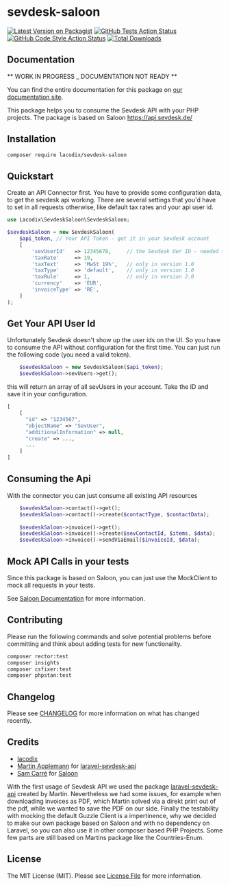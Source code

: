# sevdesk-saloon

[![Latest Version on Packagist](https://img.shields.io/packagist/v/lacodix/sevdesk-saloon.svg?style=flat-square)](https://packagist.org/packages/lacodix/sevdesk-saloon)
[![GitHub Tests Action Status](https://img.shields.io/github/actions/workflow/status/lacodix/sevdesk-saloon/test.yaml?branch=main&label=tests&style=flat-square)](https://github.com/lacodix/sevdesk-saloon/actions?query=workflow%3Atest+branch%3Amain)
[![GitHub Code Style Action Status](https://img.shields.io/github/actions/workflow/status/lacodix/sevdesk-saloon/style.yaml?branch=main&label=code%20style&style=flat-square)](https://github.com/lacodix/sevdesk-saloon/actions?query=workflow%3Astyle+branch%3Amain)
[![Total Downloads](https://img.shields.io/packagist/dt/lacodix/sevdesk-saloon.svg?style=flat-square)](https://packagist.org/packages/lacodix/sevdesk-saloon)

## Documentation

** WORK IN PROGRESS _ DOCUMENTATION NOT READY **

You can find the entire documentation for this package on [our documentation site](https://www.lacodix.de/docs/sevdesk-saloon).

This package helps you to consume the Sevdesk API with your PHP projects. The package is based on Saloon
https://api.sevdesk.de/

## Installation

```bash
composer require lacodix/sevdesk-saloon
```

## Quickstart

Create an API Connector first. You have to provide some configuration data, to get the sevdesk api working. There 
are several settings that you'd have to set in all requests otherwise, like default tax rates and your api user id.

```php 
use Lacodix\SevdeskSaloon\SevdeskSaloon;

$sevdeskSaloon = new SevdeskSaloon(
    $api_token, // Your API Token - get it in your Sevdesk account
    [
        'sevUserId'   => 12345678,     // the Sevdesk Uer ID - needed to create invoices
        'taxRate'     => 19,
        'taxText'     => 'MwSt 19%',   // only in version 1.0
        'taxType'     => 'default',    // only in version 1.0
        'taxRule'     => 1,            // only in version 2.0
        'currency'    => 'EUR',
        'invoiceType' => 'RE',
    ]
);
```

## Get Your API User Id

Unfortunately Sevdesk doesn't show up the user ids on the UI. So you have to consume the API without configuration
for the first time. You can just run the following code (you need a valid token).

```php
    $sevdeskSaloon = new SevdeskSaloon($api_token);
    $sevdeskSaloon->sevUsers->get();
```

this will return an array of all sevUsers in your account. Take the ID and save it in your configuration.

```php 
[
    [
      "id" => "1234567",
      "objectName" => "SevUser",
      "additionalInformation" => null,
      "create" => ...,
      ...
    ]
]
```

## Consuming the Api

With the connector you can just consume all existing API resources

```php
    $sevdeskSaloon->contact()->get();
    $sevdeskSaloon->contact()->create($contactType, $contactData);
    
    $sevdeskSaloon->invoice()->get();
    $sevdeskSaloon->invoice()->create($sevContactId, $items, $data);
    $sevdeskSaloon->invoice()->sendViaEmail($invoiceId, $data);
``` 

## Mock API Calls in your tests

Since this package is based on Saloon, you can just use the MockClient to mock all requests in your tests.

See [Saloon Documentation](https://docs.saloon.dev/the-basics/testing#testing-your-application) for more information.

## Contributing

Please run the following commands and solve potential problems before committing
and think about adding tests for new functionality.

```bash
composer rector:test
composer insights
composer csfixer:test
composer phpstan:test
```

## Changelog

Please see [CHANGELOG](CHANGELOG.md) for more information on what has changed recently.

## Credits

- [lacodix](https://github.com/lacodix)
- [Martin Applemann](https://github.com/exlo89) for [laravel-sevdesk-api](https://github.com/exlo89/laravel-sevdesk-api)
- [Sam Carré](https://github.com/Sammyjo20) for [Saloon](https://github.com/saloonphp/saloon)

With the first usage of Sevdesk API we used the package [laravel-sevdesk-api](https://github.com/exlo89/laravel-sevdesk-api)
created by Martin. Nevertheless we had some issues, for example when downloading invoices as PDF, which Martin solved 
via a direkt print out of the pdf, while we wanted to save the PDF on our side. Finally the testability with mocking 
the default Guzzle Client is a impertinence, why we decided to make our own package based on Saloon and with no 
dependency on Laravel, so you can also use it in other composer based PHP Projects. Some few parts are still based
on Martins package like the Countries-Enum.

## License

The MIT License (MIT). Please see [License File](LICENSE.md) for more information.
